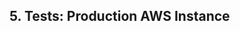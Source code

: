 <!-- title: 6. Tests: Production Instance -->

## 5. Tests: Production AWS Instance  <!-- omit in toc -->